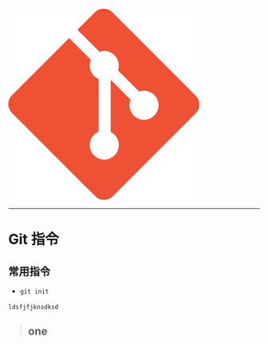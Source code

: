 ![Git](/GIT/img/Git-Icon-1788C.png)

---

# Git 指令

## 常用指令

- `git init`

`ldsfjfjknsdksd`

> ## one
